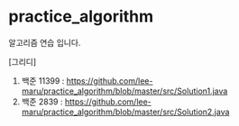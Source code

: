 # practice_algorithm
알고리즘 연습 입니다.

[그리디]
1. 백준 11399 : https://github.com/lee-maru/practice_algorithm/blob/master/src/Solution1.java
2. 백준 2839 : https://github.com/lee-maru/practice_algorithm/blob/master/src/Solution2.java